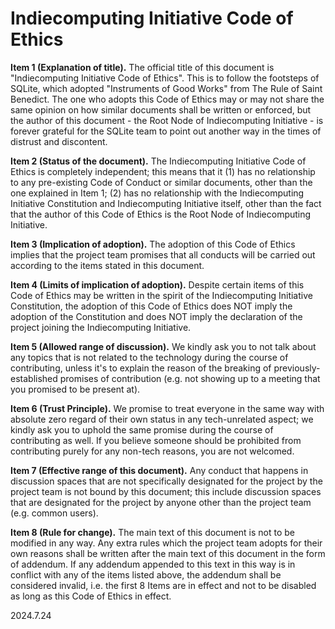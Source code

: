 Indiecomputing Initiative Code of Ethics
========================================

**Item 1 (Explanation of title).** The official title of this document
is "Indiecomputing Initiative Code of Ethics". This is to follow the
footsteps of SQLite, which adopted "Instruments of Good Works" from
The Rule of Saint Benedict. The one who adopts this Code of Ethics may
or may not share the same opinion on how similar documents shall be
written or enforced, but the author of this document - the Root Node
of Indiecomputing Initiative - is forever grateful for the SQLite team
to point out another way in the times of distrust and discontent.

**Item 2 (Status of the document).** The Indiecomputing Initiative
Code of Ethics is completely independent; this means that it (1) has
no relationship to any pre-existing Code of Conduct or similar
documents, other than the one explained in Item 1; (2) has no
relationship with the Indiecomputing Initiative Constitution and
Indiecomputing Initiative itself, other than the fact that the author
of this Code of Ethics is the Root Node of Indiecomputing Initiative.

**Item 3 (Implication of adoption).** The adoption of this Code of
Ethics implies that the project team promises that all conducts will
be carried out according to the items stated in this document.

**Item 4 (Limits of implication of adoption).** Despite certain items
of this Code of Ethics may be written in the spirit of the
Indiecomputing Initiative Constitution, the adoption of this Code of
Ethics does NOT imply the adoption of the Constitution and does NOT
imply the declaration of the project joining the Indiecomputing
Initiative.

**Item 5 (Allowed range of discussion).** We kindly ask you to not
talk about any topics that is not related to the technology during the
course of contributing, unless it's to explain the reason of the
breaking of previously-established promises of contribution (e.g. not
showing up to a meeting that you promised to be present at).

**Item 6 (Trust Principle).** We promise to treat everyone in the same
way with absolute zero regard of their own status in any
tech-unrelated aspect; we kindly ask you to uphold the same promise
during the course of contributing as well. If you believe someone
should be prohibited from contributing purely for any non-tech
reasons, you are not welcomed.

**Item 7 (Effective range of this document).** Any conduct that
happens in discussion spaces that are not specifically designated for
the project by the project team is not bound by this document; this
include discussion spaces that are designated for the project by
anyone other than the project team (e.g. common users).

**Item 8 (Rule for change).** The main text of this document is not to
be modified in any way. Any extra rules which the project team adopts
for their own reasons shall be written after the main text of this
document in the form of addendum. If any addendum appended to this
text in this way is in conflict with any of the items listed above,
the addendum shall be considered invalid, i.e. the first 8 Items are
in effect and not to be disabled as long as this Code of Ethics in
effect.

2024.7.24

